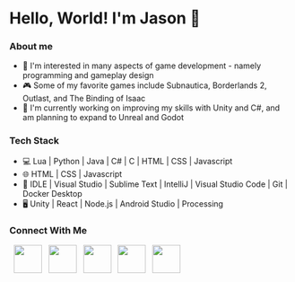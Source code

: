 # Hello, World! I'm Jason 👋

### **About me**
- 👾 I'm interested in many aspects of game development - namely programming and gameplay design 
- 🎮 Some of my favorite games include Subnautica, Borderlands 2, Outlast, and The Binding of Isaac
- 🌱 I'm currently working on improving my skills with Unity and C#, and am planning to expand to Unreal and Godot

### **Tech Stack**
- 💻 Lua | Python | Java | C# | C | HTML | CSS | Javascript
- 🌐 HTML | CSS | Javascript
- 🔧 IDLE | Visual Studio | Sublime Text | IntelliJ | Visual Studio Code | Git | Docker Desktop
- 🖥️ Unity | React | Node.js | Android Studio | Processing

### **Connect With Me**

<p>
&nbsp; <a href="https://jasonlei.ju.mp/" target="_blank" rel="noopener noreferrer"><img src="https://img.icons8.com/plasticine/100/certificate.png" width="50" /></a>
&nbsp; <a href="https://jlei48.itch.io/" target="_blank" rel="noopener noreferrer"><img src="https://img.icons8.com/dusk/64/itch-io.png" width="50" /></a>
&nbsp; <a href="https://www.linkedin.com/in/jasonleiqi" target="_blank" rel="noopener noreferrer"><img src="https://img.icons8.com/plasticine/100/000000/linkedin.png" width="50" /></a>
&nbsp; <a href="https://twitter.com/jlei48" target="_blank" rel="noopener noreferrer"><img src="https://img.icons8.com/plasticine/100/000000/twitter.png" width="50" /></a>   
&nbsp; <a href="mailto:jasonleiqi@gmail.com" target="_blank" rel="noopener noreferrer"><img src="https://img.icons8.com/plasticine/100/000000/gmail.png"  width="50" /></a>
</p>
